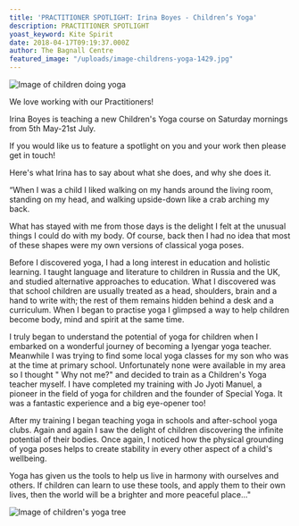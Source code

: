```yaml
---
title: 'PRACTITIONER SPOTLIGHT: Irina Boyes - Children’s Yoga'
description: PRACTITIONER SPOTLIGHT
yoast_keyword: Kite Spirit
date: 2018-04-17T09:19:37.000Z
author: The Bagnall Centre
featured_image: "/uploads/image-childrens-yoga-1429.jpg"
---
```


![Image of children doing yoga](/uploads/image-children-doing-yoga.jpg)

We love working with our Practitioners!

Irina Boyes is teaching a new Children's Yoga course on Saturday mornings from 5th May-21st July. 

If you would like us to feature a spotlight on you and your work then please get in touch!
 
Here's what Irina has to say about what she does, and why she does it.
 
“When I was a child I liked walking on my hands around the living room, standing on my head, and walking upside-down like a crab arching my back.

What has stayed with me from those days is the delight I felt at the unusual things I could do with my body. Of course, back then I had no idea that most of these shapes were my own versions of classical yoga poses.

Before I discovered yoga, I had a long interest in education and holistic learning. I taught language and literature to children in Russia and the UK, and studied alternative approaches to education. What I discovered was that school children are usually treated as a head, shoulders, brain and a hand to write with; the rest of them remains hidden behind a desk and a curriculum. When I began to practise yoga I glimpsed a way to help children become body, mind and spirit at the same time.

I truly began to understand the potential of yoga for children when I embarked on a wonderful journey of becoming a Iyengar yoga teacher. Meanwhile I was trying to find some local yoga classes for my son who was at the time at primary school. Unfortunately none were available in my area so I thought " Why not me?" and decided to train as a Children's Yoga teacher myself. I have completed my training with Jo Jyoti Manuel, a pioneer in the field of yoga for children and the founder of Special Yoga. It was a fantastic experience and a big eye-opener too!

After my training I began teaching yoga in schools and after-school yoga clubs. Again and again I saw the delight of children discovering the infinite potential of their bodies. Once again, I noticed how the physical grounding of yoga poses helps to create stability in every other aspect of a child's wellbeing.

Yoga has given us the tools to help us live in harmony with ourselves and others. If children can learn to use these tools, and apply them to their own lives, then the world will be a brighter and more peaceful place..."

![Image of children's yoga tree](/uploads/image-children-yoga-tree.jpg)
